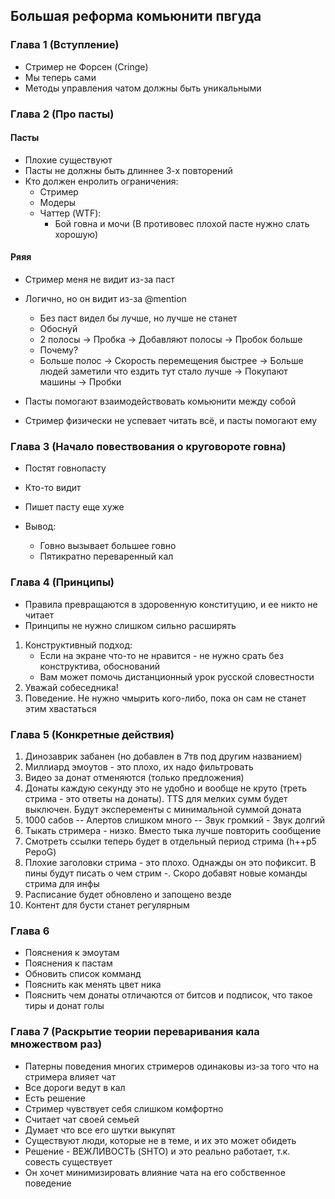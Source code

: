 ## Большая реформа комьюнити пвгуда


### Глава 1 (Вступление)
- Стример не Форсен (Cringe)
- Мы теперь сами
- Методы управления чатом должны быть уникальными
    
### Глава 2 (Про пасты)
#### Пасты
- Плохие существуют
- Пасты не должны быть длиннее 3-х повторений
- Кто должен енролить ограничения:
    - Стример
    - Модеры
    - Чаттер (WTF):
        - Бой говна и мочи (В противовес плохой пасте нужно слать хорошую)
#### Ряяя
- Стример меня не видит из-за паст
- Логично, но он видит из-за @mention
    - Без паст видел бы лучше, но лучше не станет
    - Обоснуй
    - 2 полосы -> Пробка -> Добавляют полосы -> Пробок больше
    - Почему?
    - Больше полос -> Скорость перемещения быстрее -> Больше людей заметили что ездить тут стало лучше -> Покупают машины -> Пробки

- Пасты помогают взаимодействовать комьюнити между собой
- Стример физически не успевает читать всё, и пасты помогают ему
            
### Глава 3 (Начало повествования о круговороте говна)
- Постят говнопасту
- Кто-то видит
- Пишет пасту еще хуже
        
- Вывод:
    - Говно вызывает большее говно
    - Пятикратно переваренный кал
    
### Глава 4 (Принципы)
- Правила превращаются в здоровенную конституцию, и ее никто не читает
- Принципы не нужно слишком сильно расширять

1. Конструктивный подход:
    - Если на экране что-то не нравится - не нужно срать без конструктива, обоснований
    - Вам может помочь дистанционный урок русской словестности
2. Уважай собеседника!
3. Поведение. Не нужно чмырить кого-либо, пока он сам не станет этим хвастаться
    
### Глава 5 (Конкретные действия)
1. Динозаврик забанен (но добавлен в 7тв под другим названием)
2. Миллиард эмоутов - это плохо, их надо фильтровать
3. Видео за донат отменяются (только предложения)
4. Донаты каждую секунду это не удобно и вообще не круто (треть стрима - это ответы на донаты). TTS для мелких сумм будет выключен. Будут эксперементы с минимальной суммой доната
5. 1000 сабов -- Алертов слишком много -- Звук громкий - Звук долгий
6. Тыкать стримера - низко. Вместо тыка лучше повторить сообщение
7. Смотреть ссылки теперь будет в отдельный период стрима (h++p5 PepoG)
8. Плохие заголовки стрима - это плохо. Однажды он это пофиксит. В пины будут писать о чем стрим
-. Скоро добавят новые команды стрима для инфы
9. Расписание будет обновлено и запощено везде
10. Контент для бусти станет регулярным
    
### Глава 6
- Пояснения к эмоутам
- Пояснения к пастам
- Обновить список комманд
- Пояснить как менять цвет ника
- Пояснить чем донаты отличаются от битсов и подписок, что такое тиры и донат голы
    
### Глава 7 (Раскрытие теории переваривания кала множеством раз)
- Патерны поведения многих стримеров одинаковы из-за того что на стримера влияет чат
- Все дороги ведут в кал
- Есть решение
- Стример чувствует себя слишком комфортно
- Считает чат своей семьей
- Думает что все его шутки выкупят
- Существуют люди, которые не в теме, и их это может обидеть
- Решение - ВЕЖЛИВОСТЬ (SHTO) и это реально работает, т.к. совесть существует
- Он хочет минимизировать влияние чата на его собственное поведение
